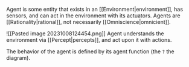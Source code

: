 Agent is some entity that exists in an [[Environment|environment]], has sensors, and can act in the environment with its actuators. Agents are [[Rationality|rational]], not necessarily [[Omniscience|omnicient]].

![[Pasted image 20231008124454.png]]
Agent understands the environment via [[Percept|percepts]], and act upon it with actions.

The behavior of the agent is defined by its agent function (the `?` the diagram). 